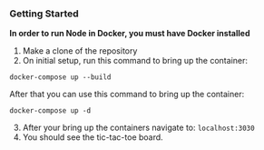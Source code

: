 ### Getting Started
**In order to run Node in Docker, you must have Docker installed**
1. Make a clone of the repository
2. On initial setup, run this command to bring up the container:
```shell
docker-compose up --build
```
After that you can use this command to bring up the container:
```shell
docker-compose up -d
```
3. After your bring up the containers navigate to: `localhost:3030`
4. You should see the tic-tac-toe board.